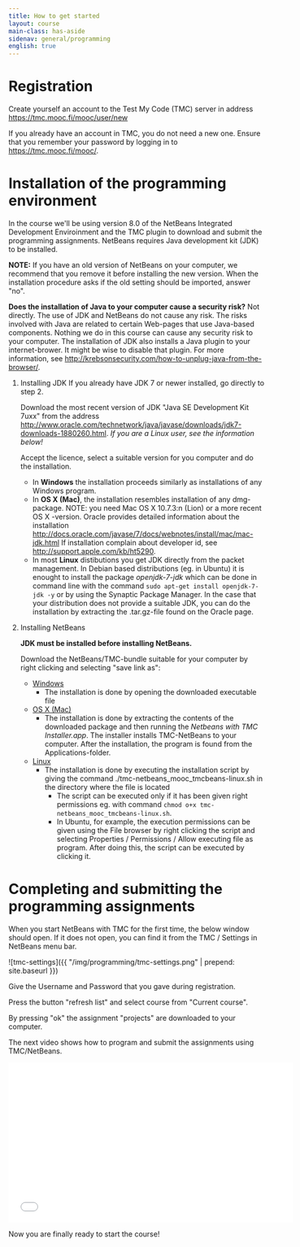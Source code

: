 ```yaml
---
title: How to get started
layout: course
main-class: has-aside
sidenav: general/programming
english: true
---
```

# Registration
Create yourself an account to the Test My Code (TMC) server in address <https://tmc.mooc.fi/mooc/user/new>

If you already have an account in TMC, you do not need a new one. Ensure that you remember your password by logging in to  <https://tmc.mooc.fi/mooc/>.

# Installation of the programming environment

In the course we'll be using version 8.0 of the NetBeans Integrated Development Enviroinment and the TMC plugin to download and submit the programming assignments. NetBeans requires Java development kit (JDK) to be installed.

**NOTE:** If you have an old version of NetBeans on your computer, we recommend that you remove it before installing the new version. When the installation procedure asks  if the old setting should be imported, answer "no".

**Does the installation of Java to your computer cause a security risk?** Not directly. The use of JDK and NetBeans do not cause any risk. The risks involved with Java are related to certain Web-pages that use Java-based components. Nothing we do in this course can cause any security risk to your computer. The installation of JDK also installs a Java plugin to your internet-brower. It might be wise to disable that plugin. For more information, see  <http://krebsonsecurity.com/how-to-unplug-java-from-the-browser/>. 

1. Installing JDK
	If you already have JDK 7 or newer installed, go directly to step 2.

	Download the most recent version of JDK "Java SE Development Kit 7uxx" from the address <http://www.oracle.com/technetwork/java/javase/downloads/jdk7-downloads-1880260.html>. *If you are a Linux user, see the information below!*

	Accept the licence, select a suitable version for you computer and do the installation.
	- In **Windows** the installation proceeds similarly as installations of any Windows program.
	- In **OS X (Mac)**, the installation resembles installation of any dmg-package. NOTE: you need Mac OS X 10.7.3:n (Lion) or a more recent OS X -version.  Oracle provides detailed information about the installation <http://docs.oracle.com/javase/7/docs/webnotes/install/mac/mac-jdk.html> If installation complain about developer id, see <http://support.apple.com/kb/ht5290>.
	- In most **Linux** distibutions you get JDK directly from the packet management. In Debian based distributions (eg. in Ubuntu) it is enought to install the package *openjdk-7-jdk* which can be done in command line with the command `sudo apt-get install openjdk-7-jdk -y` or by using the Synaptic Package Manager. In the case that your distribution does not provide a suitable JDK, you can do the installation by extracting the .tar.gz-file found on the Oracle page.

2. Installing NetBeans

	**JDK must be installed before installing NetBeans.**

	Download the NetBeans/TMC-bundle suitable for your computer by right clicking and selecting "save link as":
	- [Windows](http://update.testmycode.net/installers/tmc-netbeans_mooc/tmc-netbeans_mooc_tmcbeans-windows.exe)
		- The installation is done by opening the downloaded executable file
	- [OS X (Mac)](http://update.testmycode.net/installers/tmc-netbeans_mooc/tmc-netbeans_mooc_tmcbeans-macosx.tgz)
		- The installation is done by extracting the contents of the downloaded package and then running the *Netbeans with TMC Installer.app*. The installer installs TMC-NetBeans to your computer. After the installation, the program is found from the Applications-folder.
	- [Linux](http://update.testmycode.net/installers/tmc-netbeans_mooc/tmc-netbeans_mooc_tmcbeans-linux.sh)
		- The installation is done by executing the installation script by giving the command ./tmc-netbeans_mooc_tmcbeans-linux.sh in the directory where the file is located
			- The script can be executed only if it has been given right permissions eg. with command `chmod o+x tmc-netbeans_mooc_tmcbeans-linux.sh`.
			- In Ubuntu, for example, the execution permissions can be given using the File browser  by right clicking the script and selecting Properties / Permissions / Allow executing file as program. After doing this, the script can be executed by clicking it.

# Completing and submitting the programming assignments

When you start NetBeans with TMC for the first time, the below window should open. If it does not open, you can find it from the TMC / Settings in NetBeans menu bar.

![tmc-settings]({{ "/img/programming/tmc-settings.png" | prepend: site.baseurl }})

Give the Username and Password that you gave during registration.

Press the button "refresh list" and select course from "Current course".

By pressing "ok" the assignment "projects" are downloaded to your computer.

The next video shows how to program and submit the assignments using TMC/NetBeans.

<iframe width="560" height="315" src="//www.youtube.com/embed/ZFsg0Uh0UVE" frameborder="0" allowfullscreen></iframe>

Now you are finally ready to start the course!